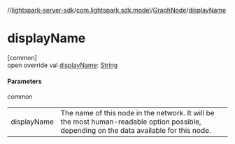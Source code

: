//[lightspark-server-sdk](../../../index.md)/[com.lightspark.sdk.model](../index.md)/[GraphNode](index.md)/[displayName](display-name.md)

# displayName

[common]\
open override val [displayName](display-name.md): [String](https://kotlinlang.org/api/latest/jvm/stdlib/kotlin/-string/index.html)

#### Parameters

common

| | |
|---|---|
| displayName | The name of this node in the network. It will be the most human-readable option possible, depending on the data available for this node. |
